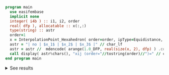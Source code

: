 ```fortran
program main
  use easifembase
  implicit none
  integer( i4b ) :: i1, i2, order
  real( dfp ), allocatable :: x(:,:)
  type(string) :: astr
  order=1
  x = InterpolationPoint_Hexahedron( order=order, ipType=Equidistance, layout="VEFC" )
  astr = "| no | $x_1$ | $x_2$ | $x_3$ |" // char_lf
  astr = astr //  mdencode( arange(1.0_DFP, real(size(x, 2), dfp) ) .colconcat. TRANSPOSE(x))
  call display( astr%chars(), "xij (order="//tostring(order)//")=" // char_lf // char_lf )
end program main
```

<details>
<summary>See results</summary>
<div>

xij (order=1)=

| no  | $x_1$ | $x_2$ | $x_3$ |
| --- | ----- | ----- | ----- |
| 1   | -1    | -1    | -1    |
| 2   | 1     | -1    | -1    |
| 3   | 1     | 1     | -1    |
| 4   | -1    | 1     | -1    |
| 5   | -1    | -1    | 1     |
| 6   | 1     | -1    | 1     |
| 7   | 1     | 1     | 1     |
| 8   | -1    | 1     | 1     |

</div>
</details>
